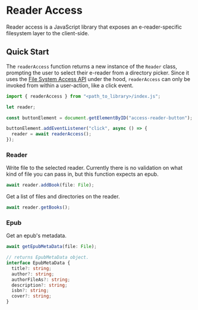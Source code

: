 # Reader Access

Reader access is a JavaScript library that exposes an e-reader-specific filesystem layer to the client-side.

## Quick Start

The `readerAccess` function returns a new instance of the `Reader` class, prompting the user to select their e-reader from a directory picker. Since it uses the [File System Access API](https://developer.mozilla.org/en-US/docs/Web/API/File_System_Access_API) under the hood, `readerAccess` can only be invoked from within a user-action, like a click event.

```js
import { readerAccess } from "<path_to_library>/index.js";

let reader;

const buttonElement = document.getElementByID("access-reader-button");

buttonElement.addEventListener("click", async () => {
  reader = await readerAccess();
});
```

### Reader

Write file to the selected reader. Currently there is no validation on what kind of file you can pass in, but this function expects an epub.

```ts
await reader.addBook(file: File);
```

Get a list of files and directories on the reader.

```ts
await reader.getBooks();
```

### Epub

Get an epub's metadata.

```ts
await getEpubMetaData(file: File);

// returns EpubMetaData object.
interface EpubMetaData {
  title?: string;
  author?: string;
  authorFileAs?: string;
  description?: string;
  isbn?: string;
  cover?: string;
}
```
